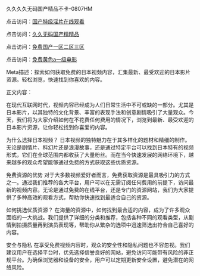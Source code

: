 久久久久无码国产精品不卡-0807HM

点击访问：<a href="https://heiliaoe8ajia.pages.dev">国产特级淫片在线观看</a>

点击访问：<a href="https://heiliaoxqkkct.pages.dev">久久无码国产精精品</a>

点击访问：<a href="https://heiliaozj3tjd.pages.dev">免费国产一区二区三区</a>

点击访问：<a href="https://heiliaowzu4ur.pages.dev">免费黄色a一级电影</a>

Meta描述：探索如何获取免费的日本视频内容，汇集最新、最受欢迎的日本影片资源。轻松浏览，快速找到你喜欢的内容。

正文内容：

在现代互联网时代，视频内容已经成为人们日常生活中不可或缺的一部分。尤其是日本影片，以其独特的文化背景、丰富的表现手法和创意剧情吸引了大量观众。今天，我们将为大家介绍如何在不花费任何费用的情况下，浏览到最新、最受欢迎的日本影片资源，让你轻松找到你喜爱的内容。

为什么选择日本视频？
日本视频的独特魅力在于其多样化的题材和精细的制作。无论是剧情片、科幻片还是浪漫故事，还是通过特定平台可以找到日本特有的视频形式，它们在全球范围内都收获了大量粉丝。而在当今快速发展的网络环境下，越来越多的观众希望能够通过免费的方式获取这些优质资源。

免费资源的优势
对于大多数视频爱好者而言，免费获取资源是最具吸引力的方式之一。通过我们推荐的各大平台，用户可以在无需订阅任何费用的前提下，访问最新的视频内容。无论是通过免费的在线平台，还是专门的资源网站，我们为大家提供了多种高效的观看方式，帮助你快速找到最适合自己的资源。

如何挑选优质资源？
在海量的资源中，如何找到最合适的内容，成为了许多观众面临的一大挑战。我们提供了详细的分类和推荐，包括各种不同的观看类型，从剧情到拍摄质量再到演员表现等，帮助你从繁杂的选项中迅速筛选出符合自己喜好的内容。

安全与隐私
在享受免费视频内容时，观众的安全性和隐私问题也不容忽视。我们建议用户在选择平台时，优先选择信誉良好的网站，避免访问可能带有风险的非正规平台。为确保浏览器和设备的安全，用户可以定期更新安全设置，避免潜在的网络风险。



<span style="display:none;">[Canonical link](https://github.com/zzy1238/36567 ）</span>
